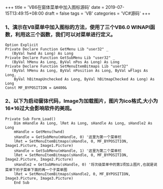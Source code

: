 +++
title = 'VB6在窗体菜单中加入图标源码'
date = 2019-07-15T13:49:15+08:00
draft = false
tags = 'VB'
categories = 'VC#源码'
+++

### 1、演示在VB菜单中加入图标的方法，使用了三个VB6.0 WINAPI函数，利用这三个函数，我们可以对菜单进行定义。
``` vb.net {linenos=inline}
Option Explicit
Private Declare Function GetMenu Lib "user32" _
   (ByVal hwnd As Long) As Long
Private Declare Function GetSubMenu Lib "user32" _
   (ByVal hMenu As Long, ByVal nPos As Long) As Long
Private Declare Function SetMenuItemBitmaps Lib "user32" _
   (ByVal hMenu As Long, ByVal nPosition As Long, ByVal wFlags As Long, _
    ByVal hBitmapUnchecked As Long, ByVal hBitmapChecked As Long) As Long
Const MF_BYPOSITION = &H400&
```
### 2、以下为启动窗体代码，Image为加载图片，图片为ico格式,大小为16*16过大会影响软件的美观。
``` vb.net {linenos=inline}
Private Sub Form_Load()
    Dim mHandle As Long, lRet As Long, sHandle As Long, sHandle2 As Long
    mHandle = GetMenu(hwnd)
    sHandle = GetSubMenu(mHandle, 0) '这里为第一个菜单栏
    lRet = SetMenuItemBitmaps(sHandle, 0, MF_BYPOSITION, Image1.Picture, Image1.Picture) 
    sHandle = GetSubMenu(mHandle, 1) '这里为第二个菜单栏
    lRet = SetMenuItemBitmaps(sHandle, 0, MF_BYPOSITION, Image2.Picture, Image2.Picture) 
    sHandle2 = GetSubMenu(sHandle, 0) '将次级菜单中的第1项加上图片,也就是说菜单下的子菜单下面的再一个子菜单图
    lRet = SetMenuItemBitmaps(sHandle2, 0, MF_BYPOSITION, Image3.Picture, Image3.Picture)
    End Sub
```